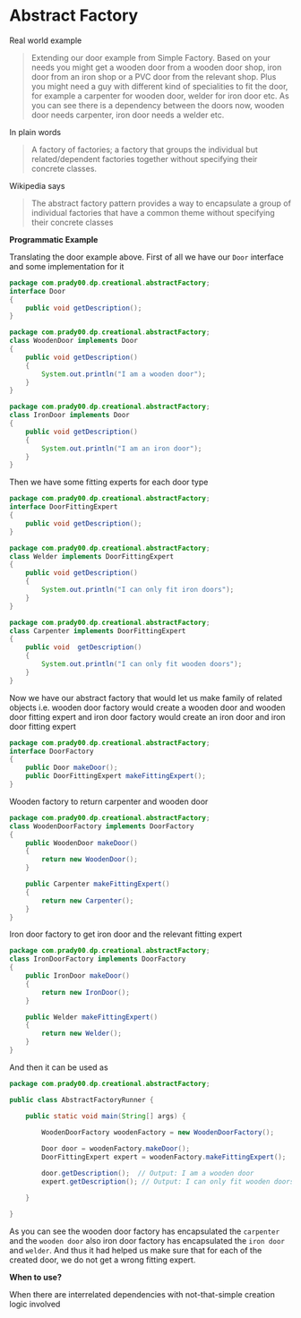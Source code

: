 Abstract Factory
================

Real world example
> Extending our door example from Simple Factory. Based on your needs you might get a wooden door from a wooden door shop, iron door from an iron shop or a PVC door from the relevant shop. Plus you might need a guy with different kind of specialities to fit the door, for example a carpenter for wooden door, welder for iron door etc. As you can see there is a dependency between the doors now, wooden door needs carpenter, iron door needs a welder etc.

In plain words
> A factory of factories; a factory that groups the individual but related/dependent factories together without specifying their concrete classes.

Wikipedia says
> The abstract factory pattern provides a way to encapsulate a group of individual factories that have a common theme without specifying their concrete classes

**Programmatic Example**

Translating the door example above. First of all we have our `Door` interface and some implementation for it

```java
package com.prady00.dp.creational.abstractFactory;
interface Door
{
    public void getDescription();
}
```

```java
package com.prady00.dp.creational.abstractFactory;
class WoodenDoor implements Door
{
    public void getDescription()
    {
        System.out.println("I am a wooden door");
    }
}
```
```java
package com.prady00.dp.creational.abstractFactory;
class IronDoor implements Door
{
    public void getDescription()
    {
        System.out.println("I am an iron door");
    }
}
```
Then we have some fitting experts for each door type

```java
package com.prady00.dp.creational.abstractFactory;
interface DoorFittingExpert
{
    public void getDescription();
}
```

```java
package com.prady00.dp.creational.abstractFactory;
class Welder implements DoorFittingExpert
{
    public void getDescription()
    {
        System.out.println("I can only fit iron doors");
    }
}
```

```java
package com.prady00.dp.creational.abstractFactory;
class Carpenter implements DoorFittingExpert
{
    public void  getDescription()
    {
        System.out.println("I can only fit wooden doors");
    }
}
```

Now we have our abstract factory that would let us make family of related objects i.e. wooden door factory would create a wooden door and wooden door fitting expert and iron door factory would create an iron door and iron door fitting expert
```java
package com.prady00.dp.creational.abstractFactory;
interface DoorFactory
{
    public Door makeDoor();
    public DoorFittingExpert makeFittingExpert();
}
```

Wooden factory to return carpenter and wooden door

```java
package com.prady00.dp.creational.abstractFactory;
class WoodenDoorFactory implements DoorFactory
{
    public WoodenDoor makeDoor()
    {
        return new WoodenDoor();
    }

    public Carpenter makeFittingExpert()
    {
        return new Carpenter();
    }
}
```

Iron door factory to get iron door and the relevant fitting expert

```java
package com.prady00.dp.creational.abstractFactory;
class IronDoorFactory implements DoorFactory
{
    public IronDoor makeDoor()
    {
        return new IronDoor();
    }

    public Welder makeFittingExpert()
    {
        return new Welder();
    }
}
```
And then it can be used as
```java
package com.prady00.dp.creational.abstractFactory;

public class AbstractFactoryRunner {

	public static void main(String[] args) {
		
		WoodenDoorFactory woodenFactory = new WoodenDoorFactory();

		Door door = woodenFactory.makeDoor();
		DoorFittingExpert expert = woodenFactory.makeFittingExpert();

		door.getDescription();  // Output: I am a wooden door
		expert.getDescription(); // Output: I can only fit wooden doors

	}

}
```

As you can see the wooden door factory has encapsulated the `carpenter` and the `wooden door` also iron door factory has encapsulated the `iron door` and `welder`. And thus it had helped us make sure that for each of the created door, we do not get a wrong fitting expert.   

**When to use?**

When there are interrelated dependencies with not-that-simple creation logic involved
